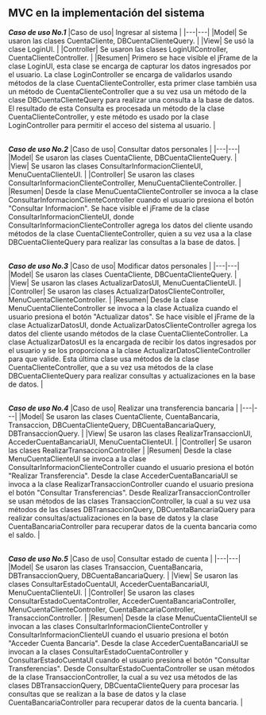 ## MVC en la implementación del sistema


***Caso de uso No.1***
|Caso de uso| Ingresar al sistema |
|---|---|
|Model| Se usaron las clases CuentaCliente, DBCuentaClienteQuery. |
|View| Se usó la clase LoginUI. |
|Controller| Se usaron las clases LoginUIController, CuentaClienteController. |
|Resumen| Primero se hace visible el jFrame de la clase LoginUI, esta clase se encarga de capturar los datos ingresados por el usuario. La clase LoginController se encarga de validarlos usando métodos de la clase CuentaClienteController, esta primer clase también usa un método de CuentaClienteController que a su vez usa un método de la clase DBCuentaClienteQuery para realizar una consulta a la base de datos. El resultado de esta Consulta es procesada un método de la clase CuentaClienteController, y este método es usado por la clase LoginController para permitir el acceso del sistema al usuario. |
<br />
<br />


***Caso de uso No.2***
|Caso de uso| Consultar datos personales |
|---|---|
|Model| Se usaron las clases CuentaCliente, DBCuentaClienteQuery. |
|View| Se usaron las clases ConsultarInformacionClienteUI, MenuCuentaClienteUI. |
|Controller| Se usaron las clases ConsultarInformacionClienteController, MenuCuentaClienteController. |
|Resumen| Desde la clase MenuCuentaClienteController se invoca a la clase ConsultarInformacionClienteController cuando el usuario presiona el botón "Consultar Informacion". Se hace visible el jFrame de la clase ConsultarInformacionClienteUI, donde ConsultarInformacionClienteController agrega los datos del cliente usando métodos de la clase CuentaClienteController, quien a su vez usa a la clase DBCuentaClienteQuery para realizar las consultas a la base de datos.  |
<br />
<br />



***Caso de uso No.3***
|Caso de uso| Modificar datos personales |
|---|---|
|Model| Se usaron las clases CuentaCliente, DBCuentaClienteQuery. |
|View| Se usaron las clases ActualizarDatosUI, MenuCuentaClienteUI. |
|Controller| Se usaron las clases ActualizarDatosClienteController, MenuCuentaClienteController. |
|Resumen| Desde la clase MenuCuentaClienteController se invoca a la clase Actualiza cuando el usuario presiona el botón "Actualizar datos". Se hace visible el jFrame de la clase ActualizarDatosUI, donde ActualizarDatosClienteController agrega los datos del cliente usando métodos de la clase CuentaClienteController. La clase ActualizarDatosUI es la encargada de recibir los datos ingresados por el usuario y se los proporciona a la clase ActualizarDatosClienteController para que valide. Esta última clase usa métodos de la clase CuentaClienteController, que a su vez usa métodos de la clase DBCuentaClienteQuery para realizar consultas y actualizaciones en la base de datos. |
<br />
<br />



***Caso de uso No.4***
|Caso de uso| Realizar una transferencia bancaria |
|---|---|
|Model| Se usaron las clases CuentaCliente, CuentaBancaria, Transaccion, DBCuentaClienteQuery, DBCuentaBancariaQuery, DBTransaccionQuery. |
|View| Se usaron las clases RealizarTransaccionUI, AccederCuentaBancariaUI, MenuCuentaClienteUI. |
|Controller| Se usaron las clases RealizarTransaccionController  |
|Resumen| Desde la clase MenuCuentaClienteUI se invoca a la clase ConsultarInformacionClienteController cuando el usuario presiona el botón "Realizar Transferencia". Desde la clase AccederCuentaBancariaUI se invoca a la clase RealizarTransaccionController cuando el usuario presiona el botón "Consultar Transferencias". Desde RealizarTransaccionController se usan métodos de las clases TransaccionController, la cual a su vez usa métodos de las clases DBTransaccionQuery, DBCuentaBancariaQuery para realizar consultas/actualizaciones en la base de datos y la clase CuentaBancariaController para recuperar datos de la cuenta bancaria como el saldo.  |
<br />
<br />



***Caso de uso No.5***
|Caso de uso| Consultar estado de cuenta |
|---|---|
|Model| Se usaron las clases Transaccion, CuentaBancaria, DBTransaccionQuery, DBCuentaBancariaQuery.  |
|View| Se usaron las clases ConsultarEstadoCuentaUI, AccederCuentaBancariaUI, MenuCuentaClienteUI.  |
|Controller| Se usaron las clases ConsultarEstadoCuentaController, AccederCuentaBancariaController, MenuCuentaClienteController, CuentaBancariaController, TransaccionController.  |
|Resumen| Desde la clase MenuCuentaClienteUI se invocan a las clases ConsultarInformacionClienteController y ConsultarInformacionClienteUI cuando el usuario presiona el botón "Acceder Cuenta Bancaria". Desde la clase AccederCuentaBancariaUI se invocan a la clases ConsultarEstadoCuentaController y ConsultarEstadoCuentaUI cuando el usuario presiona el botón "Consultar Transferencias". Desde ConsultarEstadoCuentaController se usan métodos de la clase TransaccionController, la cual a su vez usa métodos de las clases DBTransaccionQuery, DBCuentaClienteQuery para procesar las consultas que se realizan a la base de datos y la clase CuentaBancariaController para recuperar datos de la cuenta bancaria. |
<br />
<br />

